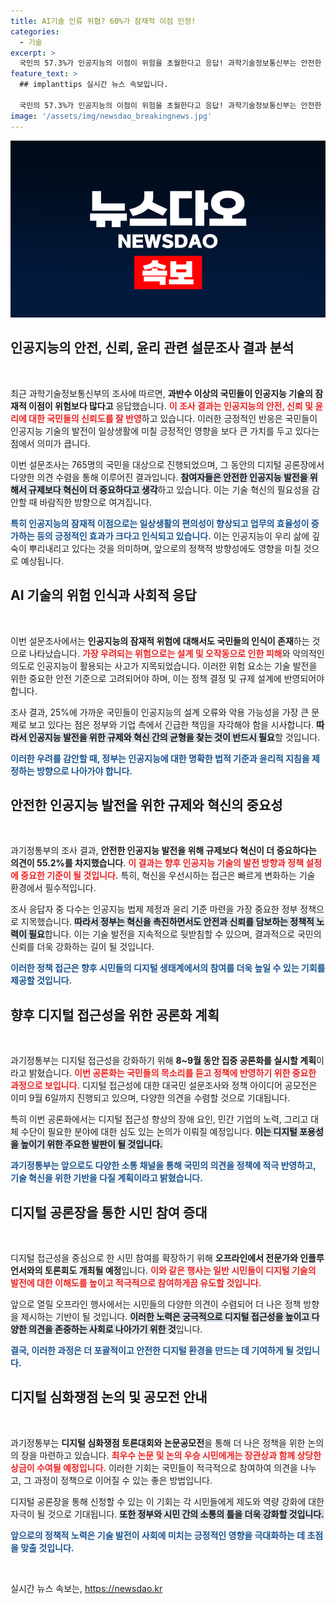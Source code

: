 ```yaml
---
title: AI기술 인류 위협? 60%가 잠재적 이점 인정!
categories:
  - 기술
excerpt: >
  국민의 57.3%가 인공지능의 이점이 위험을 초월한다고 응답! 과학기술정보통신부는 안전한 AI 발전을 위한 규제보다 혁신의 중요성을 강조하며 디지털 접근성 관련 의견을 수렴 중입니다. 여러분의 생각은 무엇인가요?
feature_text: >
  ## implanttips 실시간 뉴스 속보입니다.

  국민의 57.3%가 인공지능의 이점이 위험을 초월한다고 응답! 과학기술정보통신부는 안전한 AI 발전을 위한 규제보다 혁신의 중요성을 강조하며 디지털 접근성 관련 의견을 수렴 중입니다. 여러분의 생각은 무엇인가요?
image: '/assets/img/newsdao_breakingnews.jpg'
---
```


<p><img src="/assets/img/newsdao_breakingnews.jpg" alt="implanttips 속보" /></p>

<h2 data-ke-size="size26">인공지능의 안전, 신뢰, 윤리 관련 설문조사 결과 분석</h2>

<p data-ke-size="size16">&nbsp;</p>

<p>최근 과학기술정보통신부의 조사에 따르면, <strong>과반수 이상의 국민들이 인공지능 기술의 잠재적 이점이 위험보다 많다고</strong> 응답했습니다. <b><span style="color: #ee2323;">이 조사 결과는 인공지능의 안전, 신뢰 및 윤리에 대한 국민들의 신뢰도를 잘 반영</span></b>하고 있습니다. 이러한 긍정적인 반응은 국민들이 인공지능 기술의 발전이 일상생활에 미칠 긍정적인 영향을 보다 큰 가치를 두고 있다는 점에서 의미가 큽니다. </p>

<p>이번 설문조사는 765명의 국민을 대상으로 진행되었으며, 그 동안의 디지털 공론장에서 다양한 의견 수렴을 통해 이루어진 결과입니다. <b><span style="background-color: #21538527;">참여자들은 안전한 인공지능 발전을 위해서 규제보다 혁신이 더 중요하다고 생각</span></b>하고 있습니다. 이는 기술 혁신의 필요성을 감안할 때 바람직한 방향으로 여겨집니다. </p>

<p><b><span style="color: #1a5490;">특히 인공지능의 잠재적 이점으로는 일상생활의 편의성이 향상되고 업무의 효율성이 증가하는 등의 긍정적인 효과가 크다고 인식되고 있습니다.</span></b> 이는 인공지능이 우리 삶에 깊숙이 뿌리내리고 있다는 것을 의미하며, 앞으로의 정책적 방향성에도 영향을 미칠 것으로 예상됩니다.</p>

<h2 data-ke-size="size26">AI 기술의 위험 인식과 사회적 응답</h2>

<p data-ke-size="size16">&nbsp;</p>

<p>이번 설문조사에서는 <strong>인공지능의 잠재적 위험에 대해서도 국민들의 인식이 존재</strong>하는 것으로 나타났습니다. <b><span style="color: #ee2323;">가장 우려되는 위험으로는 설계 및 오작동으로 인한 피해</span></b>와 악의적인 의도로 인공지능이 활용되는 사고가 지목되었습니다. 이러한 위험 요소는 기술 발전을 위한 중요한 안전 기준으로 고려되어야 하며, 이는 정책 결정 및 규제 설계에 반영되어야 합니다.</p>

<p>조사 결과, 25%에 가까운 국민들이 인공지능의 설계 오류와 악용 가능성을 가장 큰 문제로 보고 있다는 점은 정부와 기업 측에서 긴급한 책임을 자각해야 함을 시사합니다. <b><span style="background-color: #21538527;">따라서 인공지능 발전을 위한 규제와 혁신 간의 균형을 찾는 것이 반드시 필요</span></b>할 것입니다. </p>

<p><b><span style="color: #1a5490;">이러한 우려를 감안할 때, 정부는 인공지능에 대한 명확한 법적 기준과 윤리적 지침을 제정하는 방향으로 나아가야 합니다.</span></b></p>

<h2 data-ke-size="size26">안전한 인공지능 발전을 위한 규제와 혁신의 중요성</h2>

<p data-ke-size="size16">&nbsp;</p>

<p>과기정통부의 조사 결과, <strong>안전한 인공지능 발전을 위해 규제보다 혁신이 더 중요하다는 의견이 55.2%를 차지했습니다</strong>. <b><span style="color: #ee2323;">이 결과는 향후 인공지능 기술의 발전 방향과 정책 설정에 중요한 기준이 될 것입니다.</span></b> 특히, 혁신을 우선시하는 접근은 빠르게 변화하는 기술 환경에서 필수적입니다.</p>

<p>조사 응답자 중 다수는 인공지능 법제 제정과 윤리 기준 마련을 가장 중요한 정부 정책으로 지목했습니다. <b><span style="background-color: #21538527;">따라서 정부는 혁신을 촉진하면서도 안전과 신뢰를 담보하는 정책적 노력이 필요</span></b>합니다. 이는 기술 발전을 지속적으로 뒷받침할 수 있으며, 결과적으로 국민의 신뢰를 더욱 강화하는 길이 될 것입니다.</p>

<p><b><span style="color: #1a5490;">이러한 정책 접근은 향후 시민들의 디지털 생태계에서의 참여를 더욱 높일 수 있는 기회를 제공할 것입니다.</span></b></p>

<h2 data-ke-size="size26">향후 디지털 접근성을 위한 공론화 계획</h2>

<p data-ke-size="size16">&nbsp;</p>

<p>과기정통부는 디지털 접근성을 강화하기 위해 <strong>8~9월 동안 집중 공론화를 실시할 계획</strong>이라고 밝혔습니다. <b><span style="color: #ee2323;">이번 공론화는 국민들의 목소리를 듣고 정책에 반영하기 위한 중요한 과정으로 보입니다.</span></b> 디지털 접근성에 대한 대국민 설문조사와 정책 아이디어 공모전은 이미 9월 6일까지 진행되고 있으며, 다양한 의견을 수렴할 것으로 기대됩니다.</p>

<p>특히 이번 공론화에서는 디지털 접근성 향상의 장애 요인, 민간 기업의 노력, 그리고 대체 수단이 필요한 분야에 대한 심도 있는 논의가 이뤄질 예정입니다. <b><span style="background-color: #21538527;">이는 디지털 포용성을 높이기 위한 주요한 발판이 될 것입니다.</span></b></p>

<p><b><span style="color: #1a5490;">과기정통부는 앞으로도 다양한 소통 채널을 통해 국민의 의견을 정책에 적극 반영하고, 기술 혁신을 위한 기반을 다질 계획이라고 밝혔습니다.</span></b></p>

<h2 data-ke-size="size26">디지털 공론장을 통한 시민 참여 증대</h2>

<p data-ke-size="size16">&nbsp;</p>

<p>디지털 접근성을 중심으로 한 시민 참여를 확장하기 위해 <strong>오프라인에서 전문가와 인플루언서와의 토론회도 개최될 예정</strong>입니다. <b><span style="color: #ee2323;">이와 같은 행사는 일반 시민들이 디지털 기술의 발전에 대한 이해도를 높이고 적극적으로 참여하게끔 유도할 것입니다.</span></b> </p>

<p>앞으로 열릴 오프라인 행사에서는 시민들의 다양한 의견이 수렴되어 더 나은 정책 방향을 제시하는 기반이 될 것입니다. <b><span style="background-color: #21538527;">이러한 노력은 궁극적으로 디지털 접근성을 높이고 다양한 의견을 존중하는 사회로 나아가기 위한 것</span></b>입니다.</p>

<p><b><span style="color: #1a5490;">결국, 이러한 과정은 더 포괄적이고 안전한 디지털 환경을 만드는 데 기여하게 될 것입니다.</span></b></p>

<h2 data-ke-size="size26">디지털 심화쟁점 논의 및 공모전 안내</h2>

<p data-ke-size="size16">&nbsp;</p>

<p>과기정통부는 <strong>디지털 심화쟁점 토론대회와 논문공모전</strong>을 통해 더 나은 정책을 위한 논의의 장을 마련하고 있습니다. <b><span style="color: #ee2323;">최우수 논문 및 논의 우승 시민에게는 장관상과 함께 상당한 상금이 수여될 예정입니다.</span></b> 이러한 기회는 국민들이 적극적으로 참여하여 의견을 나누고, 그 과정이 정책으로 이어질 수 있는 좋은 방법입니다.</p>

<p>디지털 공론장을 통해 신청할 수 있는 이 기회는 각 시민들에게 제도와 역량 강화에 대한 자극이 될 것으로 기대됩니다. <b><span style="background-color: #21538527;">또한 정부와 시민 간의 소통의 틀을 더욱 강화할 것입니다.</span></b></p>

<p><b><span style="color: #1a5490;">앞으로의 정책적 노력은 기술 발전이 사회에 미치는 긍정적인 영향을 극대화하는 데 초점을 맞출 것입니다.</span></b></p>

<p data-ke-size="size16">&nbsp;</p>
실시간 뉴스 속보는, <a href="https://newsdao.kr" rel="dofollow">https://newsdao.kr</a>


